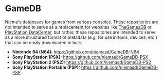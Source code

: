 # GameDB
Niema's databases for games from various consoles. These repositories are not intended to serve as a replacement for websites like [TheGamesDB](https://thegamesdb.net/) or [PlayStation DataCenter](https://psxdatacenter.com/), but rather, these repositories are intended to serve as a more structured format of metadata (e.g. for use in tools, devices, etc.) that can be easily downloaded in bulk.

* **Nintendo 64 (N64):** https://github.com/niemasd/GameDB-N64
* **Sony PlayStation (PSX):** https://github.com/niemasd/GameDB-PSX
* **Sony PlayStation 2 (PS2):** https://github.com/niemasd/GameDB-PS2
* **Sony PlayStation Portable (PSP):** https://github.com/niemasd/GameDB-PSP
